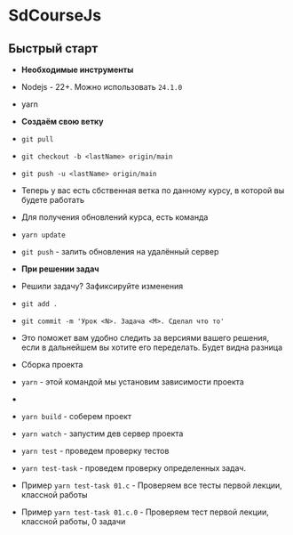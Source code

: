 # SdCourseJs



## Быстрый старт

- **Необходимые инструменты**
- Nodejs - 22+. Можно использовать `24.1.0`
- yarn
- **Создаём свою ветку**
- `git pull`
- `git checkout -b <lastName> origin/main`
- `git push -u <lastName> origin/main`
- Теперь у вас есть сбственная ветка по данному курсу, в которой вы будете работать
- Для получения обновлений курса, есть команда
- `yarn update`
- `git push` - залить обновления на удалённый сервер


- **При решении задач**
- Решили задачу? Зафиксируйте изменения
- `git add .`
- `git commit -m 'Урок <N>. Задача <M>. Сделал что то'`
- Это поможет вам удобно следить за версиями вашего решения, если в дальнейшем вы хотите его переделать. Будет видна разница

- Сборка проекта
- `yarn` - этой командой мы установим зависимости проекта
- 
- `yarn build` - соберем проект
- `yarn watch` - запустим дев сервер проекта
- `yarn test` - проведем проверку тестов
- `yarn test-task` - проведем проверку определенных задач. 
- Пример `yarn test-task 01.c` - Проверяем все тесты первой лекции, классной работы
- Пример `yarn test-task 01.c.0` - Проверяем тест первой лекции, классной работы, 0 задачи
